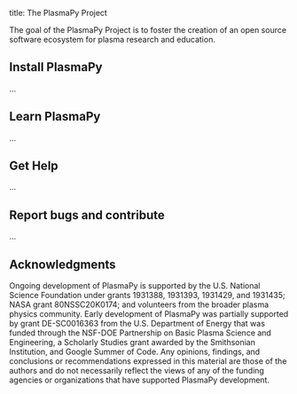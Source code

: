title: The PlasmaPy Project

The goal of the PlasmaPy Project is to foster the creation of an open
source software ecosystem for plasma research and education.

## Install PlasmaPy

...

## Learn PlasmaPy

...

## Get Help

...

## Report bugs and contribute

...

## Acknowledgments

Ongoing development of PlasmaPy is supported by the U.S. National
Science Foundation under grants 1931388, 1931393, 1931429, and
1931435; NASA grant 80NSSC20K0174; and volunteers from the broader
plasma physics community.  Early development of PlasmaPy was partially
supported by grant DE-SC0016363 from the U.S. Department of Energy
that was funded through the NSF-DOE Partnership on Basic Plasma
Science and Engineering, a Scholarly Studies grant awarded by the
Smithsonian Institution, and Google Summer of Code.  Any opinions,
findings, and conclusions or recommendations expressed in this
material are those of the authors and do not necessarily reflect the
views of any of the funding agencies or organizations that have
supported PlasmaPy development.
